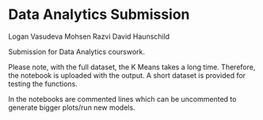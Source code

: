 # Data Analytics Submission

Logan Vasudeva
Mohsen Razvi
David Haunschild 
 
Submission for Data Analytics courswork.

Please note, with the full dataset, the K Means takes a long time. Therefore, the notebook is uploaded with the output. 
A short dataset is provided for testing the functions. 

In the notebooks are commented lines which can be uncommented to generate bigger plots/run new models.
